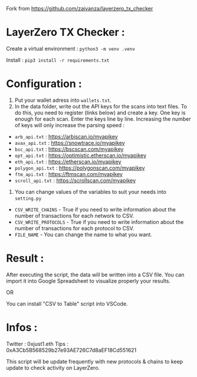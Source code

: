 Fork from https://github.com/zaivanza/layerzero_tx_checker


# LayerZero TX Checker  :

Create a virtual environment :
`python3 -m venv .venv`

Install :
`pip3 install -r requirements.txt`


# Configuration :
1. Put your wallet adress into `wallets.txt`.
2. In the data folder, write out the API keys for the scans into text files. To do this, you need to register (links below) and create a key. One key is enough for each scan. Enter the keys line by line. Increasing the number of keys will only increase the parsing speed :
- `arb_api.txt` : https://arbiscan.io/myapikey
- `avax_api.txt` : https://snowtrace.io/myapikey
- `bsc_api.txt` : https://bscscan.com/myapikey
- `opt_api.txt` : https://optimistic.etherscan.io/myapikey
- `eth_api.txt` : https://etherscan.io/myapikey
- `polygon_api.txt` : https://polygonscan.com/myapikey
- `ftm_api.txt` : https://ftmscan.com/myapikey
- `scroll_api.txt` : https://scrollscan.com/myapikey
1. You can change values of the variables to suit your needs into `setting.py` 
- `CSV_WRITE_CHAINS` - True if you need to write information about the number of transactions for each network to CSV.
- `CSV_WRITE_PROTOCOLS` - True if you need to write information about the number of transactions for each protocol to CSV.
- `FILE_NAME` - You can change the name to what you want.

# Result :
After executing the script, the data will be written into a CSV file. You can import it into Google Spreadsheet to visualize properly your results.

OR 

You can install "CSV to Table" script into VSCode.


# Infos : 

Twitter : 0xjust1.eth
Tips : 0xA3Cb5B568529b27e93AE726C7d8aEF18Cd551621

This script will be update frequently with new protocols & chains to keep update to check activity on LayerZero.
